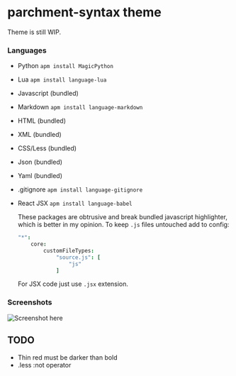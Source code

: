# parchment-syntax theme

Theme is still WIP.

### Languages

- Python `apm install MagicPython`
- Lua `apm install language-lua`
- Javascript (bundled)
- Markdown `apm install language-markdown`
- HTML (bundled)
- XML (bundled)
- CSS/Less (bundled)
- Json (bundled)
- Yaml (bundled)
- .gitignore `apm install language-gitignore`
- React JSX
    `apm install language-babel`

    These packages are obtrusive and break bundled javascript highlighter,
    which is better in my opinion. To keep `.js` files untouched add to config:

    ```coffee
    "*":
        core:
            customFileTypes:
                "source.js": [
                    "js"
                ]
    ```

    For JSX code just use `.jsx` extension.


### Screenshots

![Screenshot here](https://user-images.githubusercontent.com/3260024/42405563-03472808-81a1-11e8-86fa-cf1d31949788.png)

## TODO

- Thin red must be darker than bold
- .less :not operator
